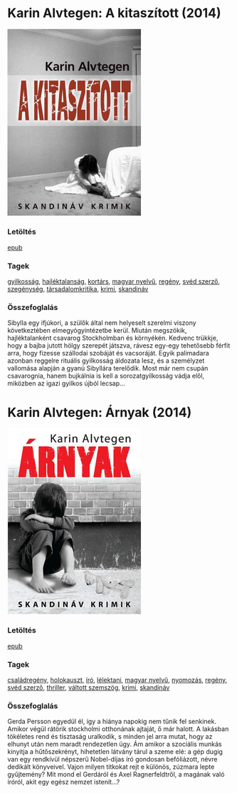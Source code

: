 # <a name="id_673">Karin Alvtegen: A kitaszított (2014)</a>
<img src="https://github.com/BercziSandor/calibre_lib/raw/main/libs/main/Karin%20Alvtegen/A%20kitaszitott%20%28673%29/cover.jpg" alt="cover" width="300"/>

### Letöltés
[epub](https://github.com/BercziSandor/calibre_lib/raw/main/libs/main/Karin%20Alvtegen/A%20kitaszitott%20%28673%29/A%20kitaszitott%20-%20Karin%20Alvtegen.epub)

### Tagek
[gyilkosság](https://github.com/berczisandor/calibre_lib/blob/main/libs/main/tags/gyilkoss%c3%a1g.md), [hajléktalanság](https://github.com/berczisandor/calibre_lib/blob/main/libs/main/tags/hajl%c3%a9ktalans%c3%a1g.md), [kortárs](https://github.com/berczisandor/calibre_lib/blob/main/libs/main/tags/kort%c3%a1rs.md), [magyar nyelvű](https://github.com/berczisandor/calibre_lib/blob/main/libs/main/tags/magyar%20nyelv%c5%b1.md), [regény](https://github.com/berczisandor/calibre_lib/blob/main/libs/main/tags/reg%c3%a9ny.md), [svéd szerző](https://github.com/berczisandor/calibre_lib/blob/main/libs/main/tags/sv%c3%a9d%20szerz%c5%91.md), [szegénység](https://github.com/berczisandor/calibre_lib/blob/main/libs/main/tags/szeg%c3%a9nys%c3%a9g.md), [társadalomkritika](https://github.com/berczisandor/calibre_lib/blob/main/libs/main/tags/t%c3%a1rsadalomkritika.md), [krimi](https://github.com/berczisandor/calibre_lib/blob/main/libs/main/tags/krimi.md), [skandináv](https://github.com/berczisandor/calibre_lib/blob/main/libs/main/tags/skandin%c3%a1v.md)

### Összefoglalás
<div>
<p>Sibylla egy ifjúkori, a szülők által nem helyeselt szerelmi viszony következtében elmegyógyintézetbe kerül. Miután megszökik, hajléktalanként csavarog Stockholmban és környékén. Kedvenc trükkje, hogy a bajba jutott hölgy szerepét játszva, rávesz egy-egy tehetősebb férfit arra, hogy fizesse szállodai szobáját és vacsoráját. Egyik palimadara azonban reggelre rituális gyilkosság áldozata lesz, és a személyzet vallomása alapján a gyanú Sibyllára terelődik. Most már nem csupán csavarognia, hanem bujkálnia is kell a sorozatgyilkosság vádja elől, miközben az igazi gyilkos újból lecsap…</p></div>


# <a name="id_676">Karin Alvtegen: Árnyak (2014)</a>
<img src="https://github.com/BercziSandor/calibre_lib/raw/main/libs/main/Karin%20Alvtegen/Arnyak%20%28676%29/cover.jpg" alt="cover" width="300"/>

### Letöltés
[epub](https://github.com/BercziSandor/calibre_lib/raw/main/libs/main/Karin%20Alvtegen/Arnyak%20%28676%29/Arnyak%20-%20Karin%20Alvtegen.epub)

### Tagek
[családregény](https://github.com/berczisandor/calibre_lib/blob/main/libs/main/tags/csal%c3%a1dreg%c3%a9ny.md), [holokauszt](https://github.com/berczisandor/calibre_lib/blob/main/libs/main/tags/holokauszt.md), [író](https://github.com/berczisandor/calibre_lib/blob/main/libs/main/tags/%c3%adr%c3%b3.md), [lélektani](https://github.com/berczisandor/calibre_lib/blob/main/libs/main/tags/l%c3%a9lektani.md), [magyar nyelvű](https://github.com/berczisandor/calibre_lib/blob/main/libs/main/tags/magyar%20nyelv%c5%b1.md), [nyomozás](https://github.com/berczisandor/calibre_lib/blob/main/libs/main/tags/nyomoz%c3%a1s.md), [regény](https://github.com/berczisandor/calibre_lib/blob/main/libs/main/tags/reg%c3%a9ny.md), [svéd szerző](https://github.com/berczisandor/calibre_lib/blob/main/libs/main/tags/sv%c3%a9d%20szerz%c5%91.md), [thriller](https://github.com/berczisandor/calibre_lib/blob/main/libs/main/tags/thriller.md), [váltott szemszög](https://github.com/berczisandor/calibre_lib/blob/main/libs/main/tags/v%c3%a1ltott%20szemsz%c3%b6g.md), [krimi](https://github.com/berczisandor/calibre_lib/blob/main/libs/main/tags/krimi.md), [skandináv](https://github.com/berczisandor/calibre_lib/blob/main/libs/main/tags/skandin%c3%a1v.md)

### Összefoglalás
<div>
<p>Gerda Persson egyedül él, így a hiánya napokig nem tűnik fel senkinek. Amikor végül rátörik stockholmi otthonának ajtaját, ő már halott. A lakásban tökéletes rend és tisztaság uralkodik, s minden jel arra mutat, hogy az elhunyt után nem maradt rendezetlen ügy. Ám amikor a szociális munkás kinyitja a hűtőszekrényt, hihetetlen látvány tárul a szeme elé: a gép dugig van egy rendkívül népszerű Nobel-díjas író gondosan befóliázott, névre dedikált könyveivel. Vajon milyen titkokat rejt e különös, zúzmara lepte gyűjtemény? Mit mond el Gerdáról és Axel Ragnerfeldtről, a magának való íróról, akit egy egész nemzet istenít…?</p></div>



